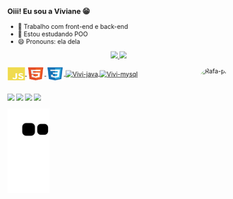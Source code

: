 ### Oiii! Eu sou a Viviane 😁


- 🔭 Trabalho com front-end e back-end
- 🌱 Estou estudando POO
- 😄 Pronouns: ela dela

<div align="center">
  <a href="https://github.com/vivianedscorrea">
  <img height="180em" src="https://github-readme-stats.vercel.app/api?username=vivianedscorrea&show_icons=true&theme=dracula&include_all_commits=true&count_private=true"/>
  <img height="180em" src="https://github-readme-stats.vercel.app/api/top-langs/?username=vivianedscorrea&layout=compact&langs_count=7&theme=dracula"/>
</div>
  <div style="display: inline_block"><br>
  <img align="center" alt="Vivi-Js" height="30" width="40" src="https://raw.githubusercontent.com/devicons/devicon/master/icons/javascript/javascript-plain.svg">
  <img align="center" alt="Vivi-HTML" height="30" width="40" src="https://raw.githubusercontent.com/devicons/devicon/master/icons/html5/html5-original.svg">
  <img align="center" alt="Vivi-CSS" height="30" width="40" src="https://raw.githubusercontent.com/devicons/devicon/master/icons/css3/css3-original.svg">
  <img align="center" alt="Vivi-java" height="70" width="40" src="https://cdn.jsdelivr.net/gh/devicons/devicon/icons/java/java-plain.svg">
  <img align="center" alt="Vivi-mysql" height="70" width="40" src="https://cdn.jsdelivr.net/gh/devicons/devicon/icons/mysql/mysql-plain-wordmark.svg" />
  <img align="right" alt="Rafa-pic" height="150" style="border-radius:50px;" src="https://media.discordapp.net/attachments/639956127056134178/890373478988013628/Publicacoes_Instagram_1_1.png?width=676&height=676">
</div>
  
  ##
  
  <div> 
  <a href="https://instagram.com/rafaballerini" target="_blank"><img src="https://img.shields.io/badge/-Instagram-%23E4405F?style=for-the-badge&logo=instagram&logoColor=white" target="_blank"></a>
 <a href=https://discord.com/channels/@me target="_blank"><img src="https://img.shields.io/badge/Discord-7289DA?style=for-the-badge&logo=discord&logoColor=white" target="_blank"></a> 
  <a href = "mailto:vivianecorreasv@gmail.com"><img src="https://img.shields.io/badge/-Gmail-%23333?style=for-the-badge&logo=gmail&logoColor=white" target="_blank"></a>
  <a href=https://www.linkedin.com/in/viviane-corr%C3%AAa-5a93b7177/ target="_blank"><img src="https://img.shields.io/badge/-LinkedIn-%230077B5?style=for-the-badge&logo=linkedin&logoColor=white" target="_blank"></a> 
 
  ![Snake animation](https://github.com/rafaballerini/rafaballerini/blob/output/github-contribution-grid-snake.svg)
 
</div>
